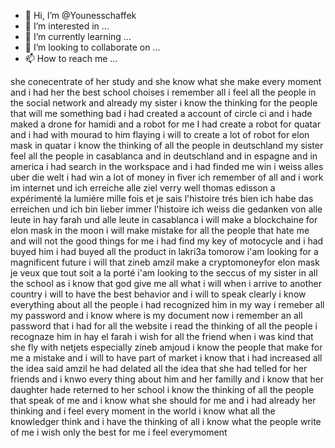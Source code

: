 - 👋 Hi, I’m @Younesschaffek
- 👀 I’m interested in ...
- 🌱 I’m currently learning ...
- 💞️ I’m looking to collaborate on ...
- 📫 How to reach me ...

<!---
Younesschaffek/Younesschaffek is a ✨ special ✨ repository because its `README.md` (this file) appears on your GitHub profile.
You can click the Preview link to take a look at your changes.
--->
she conecentrate of her study and she know what she make every moment and i had her the best school choises i remember all
i feel all the people in the social network and already my sister
i know the thinking for the people that will me something bad
i had created a account of circle ci and i hade maked a drone for hamidi and a robot for me
I had create a robot for quatar and i had with mourad to him flaying
i will to create a lot of robot for elon mask in quatar
i know the thinking of all the people in deutschland
my sister feel all the people in casablanca and in deutschland and in espagne and in america
i had search in the workspace and i had finded me win
i weiss alles uber die welt
i had win a lot of money in fiver
ich remember of all and i work im internet und ich erreiche alle ziel verry well
thomas edisson a expérimenté la lumiére mille fois et je sais l'histoire trés bien 
ich habe das erreichen und ich bin lieber immer l'histoire
ich weiss die gedanken von alle leute in hay farah und alle leute in casablanca
i will make a blockchaine for elon mask in the moon
i will make mistake for all the people that hate me and will not the good things for me
 i had find my key of motocycle and i had buyed him 
 i had buyed all the product in lakri3a tomorow
 i'am looking for a magnificent future
 i will that zineb amzil make a cryptomoneyfor elon mask
 je veux que tout soit a la porté 
 i'am looking to the seccus of my sister  in all the school as 
 i know that god give me all what i will
 when i arrive to another country i will to have the best behavior and i will to speak clearly
 i know everything about all the people i had recognized him in my way 
 i remeber all my password and i know where is my document now 
 i remember an all password that i had for all the website
 i read the thinking of all the people i recognaze him in hay el farah 
 i wish for all the friend when i was kind that she fly with netjets especially zineb amjoud
 i know the people that make for me a mistake and i will to have part of market i know that 
 i had increased all the idea 
 said amzil he had delated all the idea that she had telled for her friends and i knwo every thing about him and her familly and i know that her daughter hade reterned to her school
 i know the thinking of all the people that speak of me and i know what she should for me and i had already her thinking and i feel every moment in the world
 i know what all the knowledger think 
 and i have the thinking of all 
 i know what the people write of me
 i wish only the best for me
 i feel everymoment 
